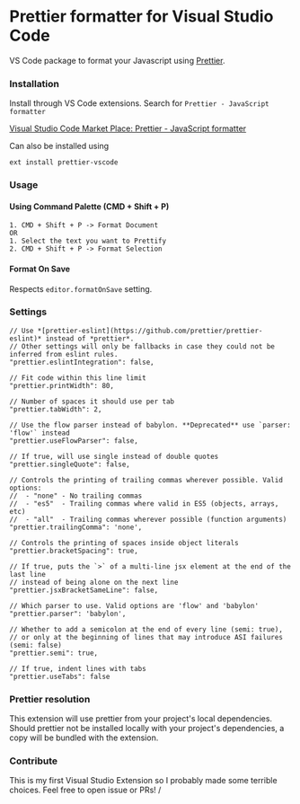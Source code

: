 # Prettier formatter for Visual Studio Code

VS Code package to format your Javascript using [Prettier](https://github.com/prettier/prettier).

### Installation

Install through VS Code extensions. Search for `Prettier - JavaScript formatter`

[Visual Studio Code Market Place: Prettier - JavaScript formatter](https://marketplace.visualstudio.com/items?itemName=esbenp.prettier-vscode)

Can also be installed using 

```
ext install prettier-vscode
```

### Usage

#### Using Command Palette (CMD + Shift + P)

```
1. CMD + Shift + P -> Format Document
OR
1. Select the text you want to Prettify
2. CMD + Shift + P -> Format Selection
```

#### Format On Save

Respects `editor.formatOnSave` setting.

### Settings

    // Use *[prettier-eslint](https://github.com/prettier/prettier-eslint)* instead of *prettier*.
    // Other settings will only be fallbacks in case they could not be inferred from eslint rules.
    "prettier.eslintIntegration": false,

    // Fit code within this line limit
    "prettier.printWidth": 80,

    // Number of spaces it should use per tab
    "prettier.tabWidth": 2,

    // Use the flow parser instead of babylon. **Deprecated** use `parser: 'flow'` instead
    "prettier.useFlowParser": false,

    // If true, will use single instead of double quotes
    "prettier.singleQuote": false,

    // Controls the printing of trailing commas wherever possible. Valid options:
    //  - "none" - No trailing commas
    //  - "es5"  - Trailing commas where valid in ES5 (objects, arrays, etc)
    //  - "all"  - Trailing commas wherever possible (function arguments)
    "prettier.trailingComma": 'none',

    // Controls the printing of spaces inside object literals
    "prettier.bracketSpacing": true,

    // If true, puts the `>` of a multi-line jsx element at the end of the last line
    // instead of being alone on the next line
    "prettier.jsxBracketSameLine": false,

    // Which parser to use. Valid options are 'flow' and 'babylon'
    "prettier.parser": 'babylon',

    // Whether to add a semicolon at the end of every line (semi: true),
    // or only at the beginning of lines that may introduce ASI failures (semi: false)
    "prettier.semi": true,

    // If true, indent lines with tabs
    "prettier.useTabs": false

### Prettier resolution
This extension will use prettier from your project's local dependencies. Should prettier not be installed locally with your project's dependencies, a copy will be bundled with the extension. 

### Contribute

This is my first Visual Studio Extension so I probably made some terrible choices. Feel free to open issue or PRs!
/